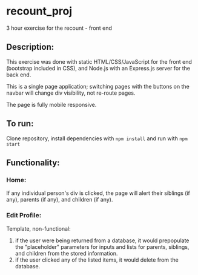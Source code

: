# recount_proj
3 hour exercise for the recount - front end

## Description:
This exercise was done with static HTML/CSS/JavaScript for the front end (bootstrap included in CSS), and Node.js with an Express.js server for the back end. 

This is a single page application; switching pages with the buttons on the navbar will change div visibility, not re-route pages.

The page is fully mobile responsive.

## To run:
Clone repository, install dependencies with ```npm install``` and run with ```npm start```

## Functionality:

### Home:
If any individual person's div is clicked, the page will alert their siblings (if any), parents (if any), and children (if any).

### Edit Profile:
Template, non-functional:
1. if the user were being returned from a database, it would prepopulate the "placeholder" parameters for inputs and lists for parents, siblings, and children from the stored information.
2. if the user clicked any of the listed items, it would delete from the database.


